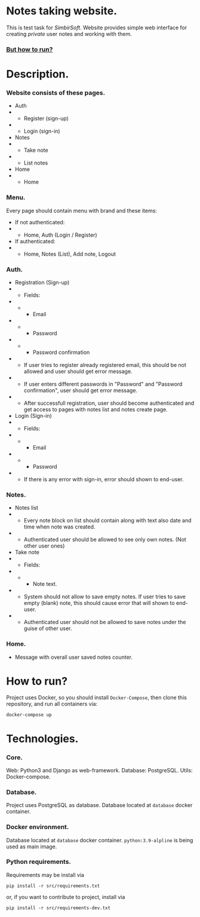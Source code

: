 # Notes taking website.
This is test task for *SimbirSoft*.
Website provides simple web interface for creating *private* user notes and working with them.
### [But how to run?](#how-to-run)


# Description.
### Website consists of these pages.
- Auth
- - Register (sign-up)
- - Login (sign-in)
- Notes
- - Take note
- - List notes
- Home
- - Home

### Menu.
Every page should contain menu with brand and these items:
- If not authenticated:
- - Home, Auth (Login / Register)
- If authenticated:
- - Home, Notes (List), Add note, Logout

### Auth.
- Registration (Sign-up)
- - Fields:
- - - Email
- - - Password
- - - Password confirmation
- - If user tries to register already registered email, this should be not allowed and user should get error message.
- - If user enters different passwords in "Password" and "Password confirmation", user should get error message.
- - After successfull registration, user should become authenticated and get access to pages with notes list and notes create page.
- Login (Sign-in)
- - Fields:
- - - Email
- - - Password
- - If there is any error with sign-in, error should shown to end-user.
### Notes.
- Notes list
- - Every note block on list should contain along with text also date and time when note was created.
- - Authenticated user should be allowed to see only own notes. (Not other user ones)
- Take note
- - Fields:
- - - Note text.
- - System should not allow to save empty notes. If user tries to save empty (blank) note, this should cause error that will shown to end-user.
- - Authenticated user should not be allowed to save notes under the guise of other user.
### Home.
- Message with overall user saved notes counter.

# How to run?
Project uses Docker, so you should install `Docker-Compose`, then clone this repository, and run all containers via:
```commandLine
docker-compose up
```

# Technologies.

### Core.
Web: Python3 and Django as web-framework.
Database: PostgreSQL.
Utils: Docker-compose.

### Database.
Project uses PostgreSQL as database. Database located at `database` docker container.

### Docker environment.
Database located at `database` docker container.
`python:3.9-alpline` is being used as main image.

### Python requirements.
Requirements may be install via
```commandLine
pip install -r src/requirements.txt
```
or, if you want to contribute to project, install via
```commandLine
pip install -r src/requirements-dev.txt
```
